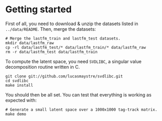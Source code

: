 # Getting started

First of all, you need to download & unzip the datasets listed in
`../data/README`. Then, merge the datasets:

    # Merge the lastfm_train and lastfm_test datasets.
    mkdir data/lastfm_raw
    cp -rl data/lastfm_test/* data/lastfm_train/* data/lastfm_raw
    rm -r data/lastfm_test data/lastfm_train

To compute the latent space, you need `SVDLIBC`, a singular value decomposition
routine written in C.

    git clone git://github.com/lucasmaystre/svdlibc.git
    cd svdlibc
    make install

You should then be all set. You can test that everything is working as expected
with:

    # Generate a small latent space over a 1000x1000 tag-track matrix.
    make demo
